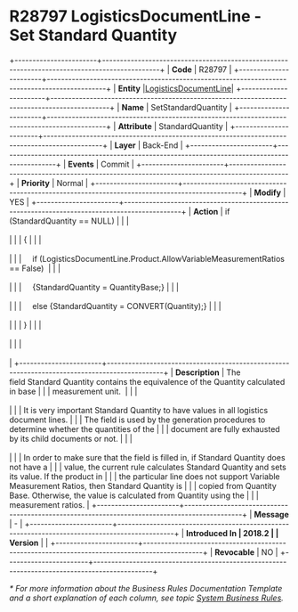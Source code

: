 ﻿---
erp.type: business-rule
erp.entity: logistics-documents
---

# R28797  LogisticsDocumentLine - Set Standard Quantity
+-----------------------+----------------------------------------------------------------------------------------------+
| **Code**              | R28797                                                                                       |
+-----------------------+----------------------------------------------------------------------------------------------+
| **Entity**            |[LogisticsDocumentLine](~reference/common-business-rules/logistics-documents-business-rules.md)|
+-----------------------+----------------------------------------------------------------------------------------------+
| **Name**              | SetStandardQuantity                                                                          |
+-----------------------+----------------------------------------------------------------------------------------------+
| **Attribute**         | StandardQuantity                                                                             |
+-----------------------+----------------------------------------------------------------------------------------------+
| **Layer**             | Back-End                                                                                     |
+-----------------------+----------------------------------------------------------------------------------------------+
| **Events**            | Commit                                                                                       |
+-----------------------+----------------------------------------------------------------------------------------------+
| **Priority**          | Normal                                                                                       |
+-----------------------+----------------------------------------------------------------------------------------------+
| **Modify**            | YES                                                                                          |
+-----------------------+----------------------------------------------------------------------------------------------+
| **Action**            | if (StandardQuantity == NULL)                                                                |
|                       | <br/><br/>                                                                                   |
|                       | {                                                                                            |
|                       | <br/><br/>                                                                                   |
|                       |     if (LogisticsDocumentLine.Product.AllowVariableMeasurementRatios == False)               |
|                       | <br/><br/>                                                                                   |
|                       |     {StandardQuantity = QuantityBase;}                                                       |
|                       | <br/><br/>                                                                                   |
|                       |     else {StandardQuantity = CONVERT(Quantity);}                                             |
|                       | <br/><br/>                                                                                   |
|                       | }                                                                                            |
|                       | <br/><br/>                                                                                   |
|                       | <br/><br/>                                                                                   |
+-----------------------+----------------------------------------------------------------------------------------------+
| **Description**       | The field Standard Quantity contains the equivalence of the Quantity calculated in base      |
|                       | measurement unit.                                                                            |
|                       | <br/><br/>                                                                                   |
|                       | It is very important Standard Quantity to have values in all logistics document lines.       |
|                       | The field is used by the generation procedures to determine whether the quantities of the    |
|                       | document are fully exhausted by its child documents or not.                                  |
|                       | <br/><br/>                                                                                   |
|                       | In order to make sure that the field is filled in, if Standard Quantity does not have a      |
|                       | value, the current rule calculates Standard Quantity and sets its value. If the product in   |
|                       | the particular line does not support Variable Measurement Ratios, then Standard Quantity is  |
|                       | copied from Quantity Base. Otherwise, the value is calculated from Quantity using the        |
|                       | measurement ratios.                                                                          |
+-----------------------+----------------------------------------------------------------------------------------------+
| **Message**           | \-                                                                                           |
+-----------------------+----------------------------------------------------------------------------------------------+
| **Introduced In       | 2018.2                                                                                       |
| Version**             |                                                                                              |
+-----------------------+----------------------------------------------------------------------------------------------+
| **Revocable**         | NO                                                                                           |
+-----------------------+----------------------------------------------------------------------------------------------+

*\* For more information about the Business Rules Documentation Template and a short explanation of each column, see
topic [System Business Rules](../templates/template-description-system-business-rules.md).*
